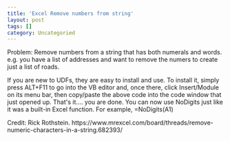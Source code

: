 ```yaml
---
title: 'Excel Remove numbers from string'
layout: post
tags: []
category: Uncategoried
---
```


<p>Problem: Remove numbers from a string that has both numerals and words. e.g. you have a list of addresses and want to remove the numers to create just a list of roads.</p>



<p>If you are new to UDFs, they are easy to install and use. To install it, simply press ALT+F11 to go into the VB editor and, once there, click Insert/Module on its menu bar, then copy/paste the above code into the code window that just opened up. That's it.... you are done. You can now use NoDigits just like it was a built-in Excel function. For example, =NoDigits(A1)</p>



<p>Credit: Rick Rothstein. https://www.mrexcel.com/board/threads/remove-numeric-characters-in-a-string.682393/</p>


<!-- wp:image {""id"":168,""sizeSlug"":""large""} -->
<figure class=""wp-block-image size-large""><img src=""https://gisdriverslicence.files.wordpress.com/2020/09/remove-digits-macro.png?w=1024"" alt="""" class=""wp-image-168"" /></figure>
<!-- /wp:image -->
